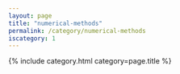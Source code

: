 ```yaml
---
layout: page
title: "numerical-methods"
permalink: /category/numerical-methods
iscategory: 1
---
```

{% include category.html category=page.title %}
